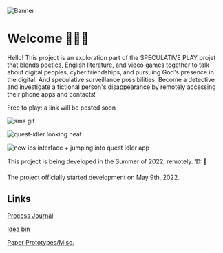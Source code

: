 ![Banner](https://github.com/SylvainTran/speculative-futures-project-2/blob/main/spec2banner.png)

# Welcome :palm_tree::hibiscus:🌷

Hello! This project is an exploration part of the SPECULATIVE PLAY projet that blends poetics, English literature, and video games together to talk about digital peoples, cyber friendships, and pursuing God's presence in the digital. And speculative surveillance possibilities. Become a detective and investigate a fictional person's disappearance by remotely accessing their phone apps and contacts! 

Free to play: a link will be posted soon

![sms gif](https://github.com/SylvainTran/the-language-of-flowers/blob/main/Documentation/ezgif.com-gif-maker.gif)


![quest-idler looking neat](https://github.com/SylvainTran/the-language-of-flowers/blob/main/Documentation/quest-idler-gif-2.gif)


![new ios interface + jumping into quest idler app](https://github.com/SylvainTran/the-language-of-flowers/blob/main/Documentation/ios%20mode.gif)


This project is being developed in the Summer of 2022, remotely. :building_construction: :bricks:

The project officially started development on May 9th, 2022.

## __Links__

[Process Journal](https://github.com/SylvainTran/speculative-futures-project-2/wiki/Process-Journal)

[Idea bin](https://github.com/SylvainTran/speculative-futures-project-2/wiki/Idea-bin)

[Paper Prototypes/Misc.](https://github.com/SylvainTran/interactive-storybook/wiki/Paper-Prototypes-and-Misc.)
